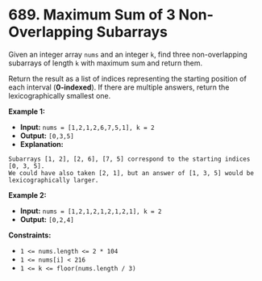 # 689. Maximum Sum of 3 Non-Overlapping Subarrays

Given an integer array `nums` and an integer `k`, find three non-overlapping subarrays of length `k` with maximum sum and return them.

Return the result as a list of indices representing the starting position of each interval (**0-indexed**). If there are multiple answers, return the lexicographically smallest one.

**Example 1:**

* **Input:** `nums = [1,2,1,2,6,7,5,1], k = 2`
* **Output:** `[0,3,5]`
* **Explanation:**
```
Subarrays [1, 2], [2, 6], [7, 5] correspond to the starting indices [0, 3, 5].
We could have also taken [2, 1], but an answer of [1, 3, 5] would be lexicographically larger.
```

**Example 2:**

* **Input:** `nums = [1,2,1,2,1,2,1,2,1], k = 2`
* **Output:** `[0,2,4]`

**Constraints:**

*   `1 <= nums.length <= 2 * 104`
*   `1 <= nums[i] < 216`
*   `1 <= k <= floor(nums.length / 3)`
